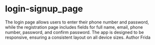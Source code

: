 # login-signup_page
 The login page allows users to enter their phone number and password, while the registration page includes fields for full name, email, phone number, password, and confirm password. The app is designed to be responsive, ensuring a consistent layout on all device sizes.  Author Frida
